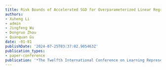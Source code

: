 ```yaml
---
title: Risk Bounds of Accelerated SGD for Overparameterized Linear Regression
authors:
- Xuheng Li
- admin
- Jingfeng Wu
- Dongruo Zhou
- Quanquan Gu
date: -01-01
publishDate: '2024-07-25T03:37:02.905463Z'
publication_types:
- paper-conference
publication: '*The Twelfth International Conference on Learning Representations*'
---
```

